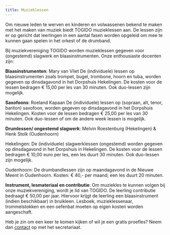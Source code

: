 ```yaml
---
title: Muzieklessen
---
```


Om nieuwe leden te werven en kinderen en volwassenen bekend te maken met het maken van muziek biedt TOGIDO muzieklessen aan. De lessen zijn er op gericht dat leerlingen in een aantal fasen worden opgeleid om mee te kunnen gaan spelen in het orkest of de drumband.

Bij muziekvereniging TOGIDO worden muzieklessen gegeven voor (ongestemd) slagwerk en blaasinstrumenten. Onze enthousiaste docenten zijn:

**Blaasinstrumenten**: Mary van Vliet
De (individuele) lessen op blaasinstrumenten zoals trompet, bugel, trombone, hoorn en tuba, worden gegeven op dinsdagavond in het Dorpshuis Hekelingen. De kosten voor de lessen bedragen € 15,00 per les van 30 minuten. Ook duo-lessen zijn mogelijk.

**Saxofoons**: Roeland Kapaan
De (individuele) lessen op (sopraan, alt, tenor, bariton) saxofoon, worden gegeven op dinsdagavond in het Dorpshuis Hekelingen. Kosten voor de lessen bedragen € 25,00 per les van 30 minuten. Ook duo-lessen of om de andere week lessen is mogelijk.

**Drumlessen/ ongestemd slagwerk**: Melvin Roestenburg (Hekelingen) & Henk Stolk (Oudenhoorn)

Hekelingen: De (individuele) slagwerklessen (ongestemd) worden gegeven op dinsdagavond in het Dorpshuis in Hekelingen. De kosten voor de lessen bedragen € 10,00 euro per les, een les duurt 30 minuten. Ook duo-lessen zijn mogelijk.

Oudenhoorn: De drumbandlessen zijn op maandagavond in de Nieuwe Meent in Oudenhoorn. Kosten: € 40,- per maand; een les duurt 20 minuten.

**Instrument, lesmateriaal en contributie**:
Om muziekles te kunnen volgen bij onze muziekvereniging, wordt je lid van TOGIDO. De leerling contributie bedraagt € 50,00 per jaar. Hiervoor krijgt de leerling een blaasinstrument (indien beschikbaar) in bruikleen. Lesboek, muzieklessenaar, trommelstokken en een oefenbat moeten op eigen kosten worden aangeschaft.

Heb je zin om een keer te komen kijken of wil je een gratis proefles? Neem dan [contact](/contact) op met het secretariaat.
